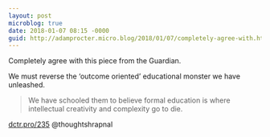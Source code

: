 ```yaml
---
layout: post
microblog: true
date: 2018-01-07 08:15 -0000
guid: http://adamprocter.micro.blog/2018/01/07/completely-agree-with.html
---
```

Completely agree with this piece from the Guardian.

We must reverse the ‘outcome oriented’ educational monster we have unleashed.

> We have schooled them to believe formal education is where intellectual creativity and complexity go to die.

[dctr.pro/235](http://dctr.pro/235) @thoughtshrapnal
